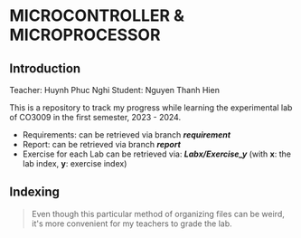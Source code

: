 # MICROCONTROLLER & MICROPROCESSOR

## Introduction
Teacher: Huynh Phuc Nghi
Student: Nguyen Thanh Hien

This is a repository to track my progress while learning the experimental lab of CO3009 in the first semester, 2023 - 2024. 
- Requirements: can be retrieved via branch _**requirement**_
- Report: can be retrieved via branch _**report**_
- Exercise for each Lab can be retrieved via: _**Labx/Exercise_y**_ (with **x**: the lab index, **y**: exercise index)

## Indexing

> Even though this particular method of organizing files can be weird, it's more convenient for my teachers to grade the lab.
